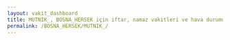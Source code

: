 ```yaml
---
layout: vakit_dashboard
title: MUTNIK_, BOSNA_HERSEK için iftar, namaz vakitleri ve hava durumu - ilçe/eyalet seç
permalink: /BOSNA_HERSEK/MUTNIK_/
---
```


<script type="text/javascript">
  var GLOBAL_COUNTRY = 'BOSNA_HERSEK';
  var GLOBAL_CITY = 'MUTNIK_';
  var GLOBAL_STATE = '';
  var lat = 72;
  var lon = 21;
</script>
